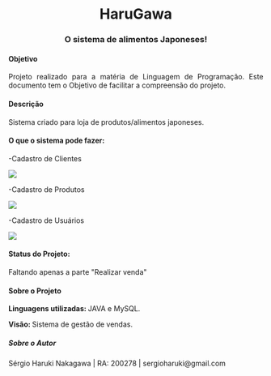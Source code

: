 <h1 align="center"> HaruGawa </h1>
<h3 align="center"> O sistema de alimentos Japoneses! </h3>

<h4>Objetivo</h4>
<p align="justify">Projeto realizado para a matéria de Linguagem de Programação. Este documento tem o Objetivo de facilitar a compreensão do projeto.</p>

<h4>Descrição</h4>
<p align="justify">Sistema criado para loja de produtos/alimentos japoneses.</p>

<h4>O que o sistema pode fazer:</h4>
<p align="justify">-Cadastro de Clientes</p>
 <img src="https://github.com/Sergioharuki/Sistema-loja/blob/main/src/images/TelaCadastroCliente.PNG">
<p align="justify">-Cadastro de Produtos</p>
<img src="https://github.com/Sergioharuki/Sistema-loja/blob/main/src/images/TelaCadastroProduto.PNG">
<p align="justify">-Cadastro de Usuários</p>
<img src="https://github.com/Sergioharuki/Sistema-loja/blob/main/src/images/TelaCadastroUser.PNG">


<h4>Status do Projeto:</h4>
<p align="justify">Faltando apenas a parte "Realizar venda"</p>

<h4>Sobre o Projeto</h4>
<p><b>Linguagens utilizadas: </b>JAVA e MySQL.</p>
<p><b>Visão: </b>Sistema de gestão de vendas.</p>

<h5>Sobre o Autor</h5>
<p align="justify">Sérgio Haruki Nakagawa | RA: 200278 |  sergioharuki@gmail.com</p>
